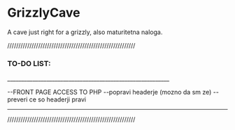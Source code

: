 # GrizzlyCave

A cave just right for a grizzly, also maturitetna naloga.

////////////////////////////////////////////////////////// <br/>
<h3> TO-DO LIST:</h3>
__________________________________________________________

--FRONT PAGE ACCESS TO PHP
--popravi headerje (mozno da sm ze)
--preveri ce so headerji pravi
__________________________________________________________
//////////////////////////////////////////////////////////
